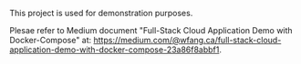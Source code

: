 This project is used for demonstration purposes.  

Plesae refer to Medium document "Full-Stack Cloud Application Demo with Docker-Compose" at: https://medium.com/@wfang.ca/full-stack-cloud-application-demo-with-docker-compose-23a86f8abbf1.
